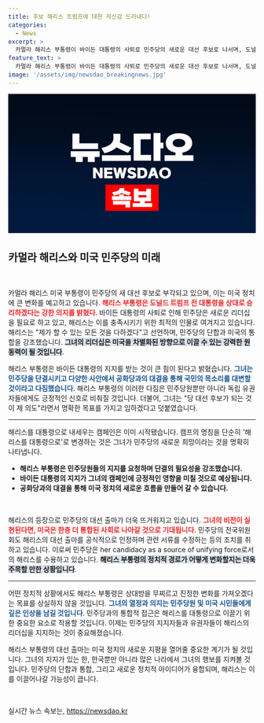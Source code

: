 ```yaml
---
title: 후보 해리스 트럼프에 대한 자신감 드러내다!
categories:
  - News
excerpt: >
  카멀라 해리스 부통령이 바이든 대통령의 사퇴로 민주당의 새로운 대선 후보로 나서며, 도널드 트럼프 전 대통령에 맞서 승리를 다짐했다. 해리스는 단결과 통합을 강조하며 모든 것을 다하겠다는 강한 의지를 밝혔다.
feature_text: >
  카멀라 해리스 부통령이 바이든 대통령의 사퇴로 민주당의 새로운 대선 후보로 나서며, 도널드 트럼프 전 대통령에 맞서 승리를 다짐했다. 해리스는 단결과 통합을 강조하며 모든 것을 다하겠다는 강한 의지를 밝혔다.
image: '/assets/img/newsdao_breakingnews.jpg'
---
```


<p><img src="/assets/img/newsdao_breakingnews.jpg" alt="implanttips 속보" /></p>

<h2 data-ke-size="size26">카멀라 해리스와 미국 민주당의 미래</h2>

<p data-ke-size="size16">&nbsp;</p>

<p>카멀라 해리스 미국 부통령이 민주당의 새 대선 후보로 부각되고 있으며, 이는 미국 정치에 큰 변화를 예고하고 있습니다. <b><span style="color: #ee2323;">해리스 부통령은 도널드 트럼프 전 대통령을 상대로 승리하겠다는 강한 의지를 밝혔다</span></b>. 바이든 대통령의 사퇴로 인해 민주당은 새로운 리더십을 필요로 하고 있고, 해리스는 이를 충족시키기 위한 최적의 인물로 여겨지고 있습니다. 해리스는 "제가 할 수 있는 모든 것을 다하겠다"고 선언하며, 민주당의 단합과 미국의 통합을 강조했습니다. <b><span style="background-color: #21538527;">그녀의 리더십은 미국을 차별화된 방향으로 이끌 수 있는 강력한 원동력이 될 것입니다</span></b>.</p>

<p>해리스 부통령은 바이든 대통령의 지지를 받는 것이 큰 힘이 된다고 밝혔습니다. <b><span style="color: #1a5490;">그녀는 민주당을 단결시키고 다양한 사안에서 공화당과의 대결을 통해 국민의 목소리를 대변할 것이라고 다짐했습니다</span></b>. 해리스 부통령의 이러한 다짐은 민주당원뿐만 아니라 독립 유권자들에게도 긍정적인 신호로 비춰질 것입니다. 더불어, 그녀는 "당 대선 후보가 되는 것이 제 의도"라면서 명확한 목표를 가지고 임하겠다고 덧붙였습니다.</p>

<hr>

<p>해리스를 대통령으로 내세우는 캠페인은 이미 시작됐습니다. 캠프의 명칭을 단순히 '해리스를 대통령으로'로 변경하는 것은 그녀가 민주당의 새로운 희망이라는 것을 명확히 나타냅니다. <ul>
    <li><b>해리스 부통령은 민주당원들의 지지를 요청하며 단결의 필요성을 강조했습니다.</b></li>
    <li><b>바이든 대통령의 지지가 그녀의 캠페인에 긍정적인 영향을 미칠 것으로 예상됩니다.</b></li>
    <li><b>공화당과의 대결을 통해 미국 정치의 새로운 흐름을 만들어 갈 수 있습니다.</b></li>
</ul></p>

<p data-ke-size="size16">&nbsp;</p>

<p>해리스의 등장으로 민주당의 대선 출마가 더욱 뜨거워지고 있습니다. <b><span style="color: #ee2323;">그녀의 비전이 실현된다면, 미국은 한층 더 통합된 사회로 나아갈 것으로 기대됩니다</span></b>. 민주당의 전국위원회도 해리스의 대선 출마를 공식적으로 인정하며 관련 서류를 수정하는 등의 조치를 취하고 있습니다. 이로써 민주당은 her candidacy as a source of unifying force로서의 해리스를 수용하고 있습니다. <b><span style="background-color: #21538527;">해리스 부통령의 정치적 경로가 어떻게 변화할지는 더욱 주목할 만한 상황입니다</span></b>.</p>

<hr>

<p>어떤 정치적 상황에서도 해리스 부통령은 상대방을 무찌르고 진정한 변화를 가져오겠다는 목표를 상실하지 않을 것입니다. <b><span style="color: #1a5490;">그녀의 열정과 의지는 민주당원 및 미국 시민들에게 깊은 인상을 남길 것입니다</span></b>. 민주당과의 통합적 접근은 해리스를 대통령으로 이끌기 위한 중요한 요소로 작용할 것입니다. 이제는 민주당의 지지자들과 유권자들이 해리스의 리더십을 지지하는 것이 중요해졌습니다.</p>

<p>해리스 부통령의 대선 출마는 미국 정치의 새로운 지평을 열어줄 중요한 계기가 될 것입니다. 그녀의 지지가 있는 한, 한국뿐만 아니라 많은 나라에서 그녀의 행보를 지켜볼 것입니다. 민주당의 단합과 통합, 그리고 새로운 정치적 아이디어가 융합되며, 해리스는 이를 이끌어나갈 가능성이 큽니다.</p>

<p data-ke-size="size16">&nbsp;</p>
실시간 뉴스 속보는, <a href="https://newsdao.kr" rel="dofollow">https://newsdao.kr</a>


